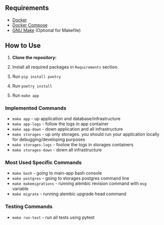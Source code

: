 ## Requirements

-   [Docker](https://www.docker.com/get-started)
-   [Docker Compose](https://docs.docker.com/compose/install/)
-   [GNU Make](https://www.gnu.org/software/make/) (Optional for Makefile)

## How to Use

1. **Clone the repository:**

2. Install all required packages in `Requirements` section.

3. Run `pip install poetry`

4. Run `poetry install`

5. Run `make app`

### Implemented Commands

-   `make app` - up application and database/infrastructure
-   `make app-logs` - follow the logs in app container
-   `make app-down` - down application and all infrastructure
-   `make storages` - up only storages. you should run your application locally for debugging/developing purposes
-   `make storages-logs` - foolow the logs in storages containers
-   `make storages-down` - down all infrastructure

### Most Used Specific Commands

-   `make bash` - going to main-app bash console
-   `make postgres` - going to storages postgres command line
-   `make makemigrations` - running alembic revision command with `msg` variable
-   `make migrate` - running alembic upgrade head command

### Testing Commands

-   `make run-test` - run all tests using pytest
